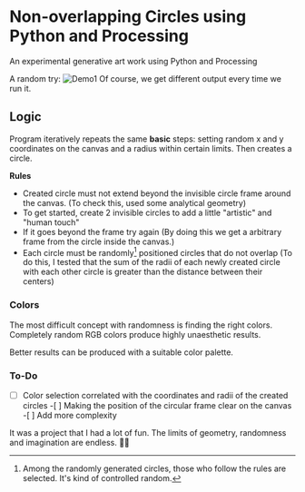 # Non-overlapping Circles using Python and Processing

An experimental generative art work using Python and Processing

A random try:
![Demo1](https://i.imgur.com/dJvHe3P.gif)
Of course, we get different output every time we run it.

## Logic

Program iteratively repeats the same **basic** steps: setting random x and y coordinates on the canvas and a radius within certain limits. Then creates a circle.

**Rules**

- Created circle must not extend beyond the invisible circle frame around the canvas. (To check this, used some analytical geometry)
- To get started, create 2 invisible circles to add a little "artistic" and "human touch"
- If it goes beyond the frame try again (By doing this we get a arbitrary frame from the circle inside the canvas.)
- Each circle must be randomly[^1] positioned circles that do not overlap (To do this, I tested that the sum of the radii of each newly created circle with each other circle is greater than the distance between their centers)

### Colors

The most difficult concept with randomness is finding the right colors. Completely random RGB colors produce highly unaesthetic results.

Better results can be produced with a suitable color palette.

### To-Do

-[ ] Color selection correlated with the coordinates and radii of the created circles -[ ] Making the position of the circular frame clear on the canvas -[ ] Add more complexity

It was a project that I had a lot of fun. The limits of geometry, randomness and imagination are endless. :face_in_clouds:

[^1]: Among the randomly generated circles, those who follow the rules are selected. It's kind of controlled random.
